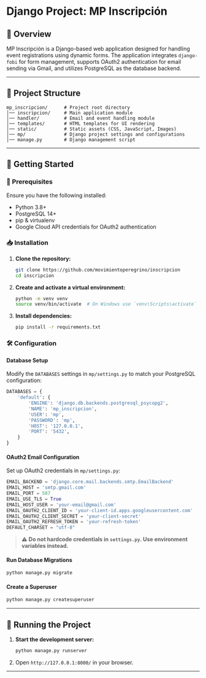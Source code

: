 # **Django Project: MP Inscripción**

## **📌 Overview**
MP Inscripción is a Django-based web application designed for handling event registrations using dynamic forms. The application integrates `django-fobi` for form management, supports OAuth2 authentication for email sending via Gmail, and utilizes PostgreSQL as the database backend.

---

## **📂 Project Structure**
```
mp_inscripcion/      # Project root directory
│── inscripcion/     # Main application module
│── handler/         # Email and event handling module
│── templates/       # HTML templates for UI rendering
│── static/          # Static assets (CSS, JavaScript, Images)
│── mp/              # Django project settings and configurations
│── manage.py        # Django management script
```

---

## **🚀 Getting Started**
### **🔧 Prerequisites**
Ensure you have the following installed:
- Python 3.8+
- PostgreSQL 14+
- pip & virtualenv
- Google Cloud API credentials for OAuth2 authentication

### **📥 Installation**
1. **Clone the repository:**
   ```bash
   git clone https://github.com/movimientoperegrino/inscripcion
   cd inscripcion
   ```
2. **Create and activate a virtual environment:**
   ```bash
   python -m venv venv
   source venv/bin/activate  # On Windows use `venv\Scripts\activate`
   ```
3. **Install dependencies:**
   ```bash
   pip install -r requirements.txt
   ```

### **🛠 Configuration**
#### **Database Setup**
Modify the `DATABASES` settings in `mp/settings.py` to match your PostgreSQL configuration:
```python
DATABASES = {
    'default': {
        'ENGINE': 'django.db.backends.postgresql_psycopg2',
        'NAME': 'mp_inscripcion',
        'USER': 'mp',
        'PASSWORD': 'mp',
        'HOST': '127.0.0.1',
        'PORT': '5432',
    }
}
```

#### **OAuth2 Email Configuration**
Set up OAuth2 credentials in `mp/settings.py`:
```python
EMAIL_BACKEND = 'django.core.mail.backends.smtp.EmailBackend'
EMAIL_HOST = 'smtp.gmail.com'
EMAIL_PORT = 587
EMAIL_USE_TLS = True
EMAIL_HOST_USER = 'your-email@gmail.com'
EMAIL_OAUTH2_CLIENT_ID = 'your-client-id.apps.googleusercontent.com'
EMAIL_OAUTH2_CLIENT_SECRET = 'your-client-secret'
EMAIL_OAUTH2_REFRESH_TOKEN = 'your-refresh-token'
DEFAULT_CHARSET = "utf-8"
```
> ⚠️ **Do not hardcode credentials in `settings.py`. Use environment variables instead.**

#### **Run Database Migrations**
```bash
python manage.py migrate
```

#### **Create a Superuser**
```bash
python manage.py createsuperuser
```

---

## **🚀 Running the Project**
1. **Start the development server:**
   ```bash
   python manage.py runserver
   ```
2. Open `http://127.0.0.1:8000/` in your browser.

---
